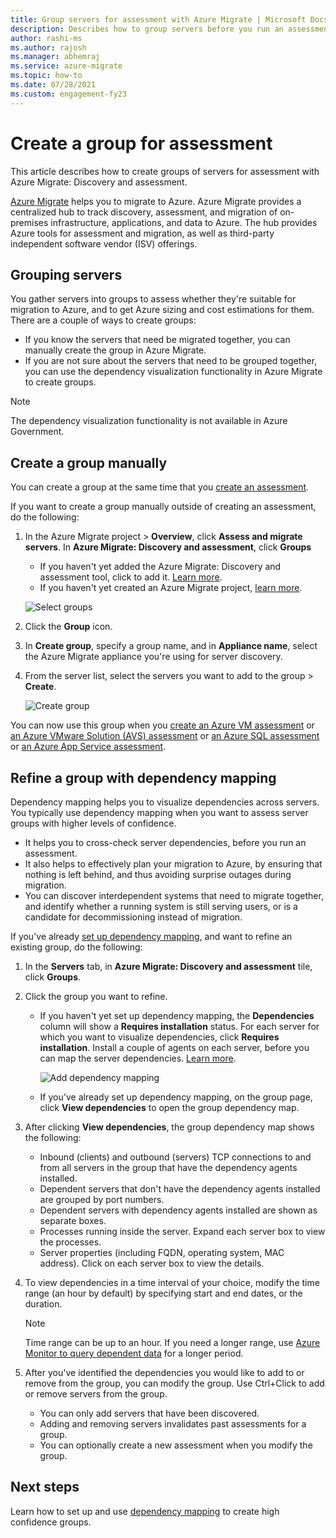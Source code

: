 ```yaml
---
title: Group servers for assessment with Azure Migrate | Microsoft Docs
description: Describes how to group servers before you run an assessment with the Azure Migrate service.
author: rashi-ms
ms.author: rajosh
ms.manager: abhemraj
ms.service: azure-migrate
ms.topic: how-to
ms.date: 07/28/2021
ms.custom: engagement-fy23
---
```


# Create a group for assessment

This article describes how to create groups of servers for assessment with Azure Migrate: Discovery and assessment.

[Azure Migrate](migrate-services-overview.md) helps you to migrate to Azure. Azure Migrate provides a centralized hub to track discovery, assessment, and migration of on-premises infrastructure, applications, and data to Azure. The hub provides Azure tools for assessment and migration, as well as third-party independent software vendor (ISV) offerings.

## Grouping servers

You gather servers into groups to assess whether they're suitable for migration to Azure, and to get Azure sizing and cost estimations for them. There are a couple of ways to create groups:

- If you know the servers that need be migrated together, you can manually create the group in Azure Migrate.
- If you are not sure about the servers that need to be grouped together, you can use the dependency visualization functionality in Azure Migrate to create groups. 

> [!NOTE]
> The dependency visualization functionality is not available in Azure Government.

## Create a group manually

You can create a group at the same time that you [create an assessment](how-to-create-assessment.md).

If you want to create a group manually outside of creating an assessment, do the following:

1. In the Azure Migrate project > **Overview**, click **Assess and migrate servers**. In **Azure Migrate: Discovery and assessment**, click **Groups**
    - If you haven't yet added the Azure Migrate: Discovery and assessment tool, click to add it. [Learn more](how-to-assess.md).
    - If you haven't yet created an Azure Migrate project, [learn more](./create-manage-projects.md).

    ![Select groups](./media/how-to-create-a-group/select-groups.png)

2. Click the **Group** icon.
3. In **Create group**, specify a group name, and in **Appliance name**, select the Azure Migrate appliance you're using for server discovery.
4. From the server list, select the servers you want to add to the group > **Create**.

    ![Create group](./media/how-to-create-a-group/create-group.png)

You can now use this group when you [create an Azure VM assessment](how-to-create-assessment.md) or [an Azure VMware Solution (AVS) assessment](how-to-create-azure-vmware-solution-assessment.md) or [an Azure SQL assessment](how-to-create-azure-sql-assessment.md) or [an Azure App Service assessment](how-to-create-azure-app-service-assessment.md).

## Refine a group with dependency mapping

Dependency mapping helps you to visualize dependencies across servers. You typically use dependency mapping when you want to assess server groups with higher levels of confidence.

- It helps you to cross-check server dependencies, before you run an assessment.
- It also helps to effectively plan your migration to Azure, by ensuring that nothing is left behind, and thus avoiding surprise outages during migration.
- You can discover interdependent systems that need to migrate together, and identify whether a running system is still serving users, or is a candidate for decommissioning instead of migration.

If you've already [set up dependency mapping](how-to-create-group-machine-dependencies.md), and want to refine an existing group, do the following:

1. In the **Servers** tab, in **Azure Migrate: Discovery and assessment** tile, click **Groups**.
2. Click the group you want to refine.
    - If you haven't yet set up dependency mapping, the **Dependencies** column will show a **Requires installation** status. For each server for which you want to visualize dependencies, click **Requires installation**. Install a couple of agents on each server, before you can map the server dependencies. [Learn more](how-to-create-group-machine-dependencies.md).

        ![Add dependency mapping](./media/how-to-create-a-group/add-dependency-mapping.png)

    - If you've already set up dependency mapping, on the group page, click **View dependencies** to open the group dependency map.

3. After clicking **View dependencies**, the group dependency map shows the following:

    - Inbound (clients) and outbound (servers) TCP connections to and from all servers in the group that have the dependency agents installed.
    - Dependent servers that don't have the dependency agents installed are grouped by port numbers.
    - Dependent servers with dependency agents installed are shown as separate boxes.
    - Processes running inside the server. Expand each server box to view the processes.
    - Server properties (including FQDN, operating system, MAC address). Click on each server box to view the details.

4. To view dependencies in a time interval of your choice, modify the time range (an hour by default) by specifying  start and end dates, or the duration.

    > [!NOTE]
    > Time range can be up to an hour. If you need a longer range, use [Azure Monitor to query dependent data](how-to-create-group-machine-dependencies.md) for a longer period.

5. After you've identified the dependencies you would like to add to or remove from the group, you can modify the group. Use Ctrl+Click to add or remove servers from the group.

    - You can only add servers that have been discovered.
    - Adding and removing servers invalidates past assessments for a group.
    - You can optionally create a new assessment when you modify the group.

## Next steps

Learn how to set up and use [dependency mapping](how-to-create-group-machine-dependencies.md) to create high confidence groups.